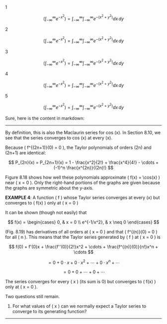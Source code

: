 
1

$$
\left(\int_{-\infty}^{\infty} e^{-x^2}\right) =\int_{-\infty}^{\infty}\int_{-\infty}^{\infty}e^{-(x^2+y^2)}dx\,dy
 $$

 2
 
$$ 
\left(\int_{-\infty}^{\infty} e^{-x^2}\right) = \int_{-\infty}^{\infty}\int_{-\infty}^{\infty}e^{-(x^2+y^2)}dx\,dy
$$

3


$$
\left(\int_{-\infty}^{\infty} e^{-x^2}\right) = \int_{-\infty}^{\infty}\int_{-\infty}^{\infty}e^{-(x^2+y^2)}dx\,dy
$$

4


$$ 
\left(\int_{-\infty}^{\infty} e^{-x^2}\right) = \int_{-\infty}^{\infty}\int_{-\infty}^{\infty}e^{-(x^2+y^2)}dx\,dy
$$

5

$$
\left(\int_{-\infty}^{\infty} e^{-x^2}\right) = \int_{-\infty}^{\infty}\int_{-\infty}^{\infty}e^{-(x^2+y^2)}dx\,dy
$$


Sure, here is the content in markdown:

---

By definition, this is also the Maclaurin series for cos \(x\). In Section 8.10, we see that the series converges to cos \(x\) at every \(x\).

Because \( f^{(2n+1)}(0) = 0 \), the Taylor polynomials of orders \(2n\) and \(2n+1\) are identical:

$$ P_{2n}(x) = P_{2n+1}(x) = 1 - \frac{x^2}{2!} + \frac{x^4}{4!} - \cdots + (-1)^n \frac{x^{2n}}{(2n)!} $$

Figure 8.18 shows how well these polynomials approximate \( f(x) = \cos(x) \) near \( x = 0 \). Only the right-hand portions of the graphs are given because the graphs are symmetric about the y-axis.

**EXAMPLE 4**: A function \( f \) whose Taylor series converges at every \(x\) but converges to \( f(x) \) only at \( x = 0 \)

It can be shown (though not easily) that

$$ f(x) = \begin{cases} 
0, & x = 0 \\ 
e^{-1/x^2}, & x \neq 0 
\end{cases} $$

(Fig. 8.19) has derivatives of all orders at \( x = 0 \) and that \( f^{(n)}(0) = 0 \) for all \( n \). This means that the Taylor series generated by \( f \) at \( x = 0 \) is

$$
f(0) + f'(0)x + \frac{f''(0)}{2!}x^2 + \cdots + \frac{f^{(n)}(0)}{n!}x^n + \cdots 
$$

 $$
 = 0 + 0 \cdot x + 0 \cdot x^2 + \cdots + 0 \cdot x^n + \cdots 
 $$

 $$
 = 0 + 0 + \cdots + 0 + \cdots
 $$

The series converges for every \( x \) (its sum is 0) but converges to \( f(x) \) only at \( x = 0 \).

Two questions still remain.

1. For what values of \( x \) can we normally expect a Taylor series to converge to its generating function?

---

